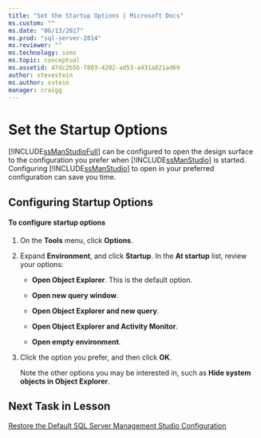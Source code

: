 ```yaml
---
title: "Set the Startup Options | Microsoft Docs"
ms.custom: ""
ms.date: "06/13/2017"
ms.prod: "sql-server-2014"
ms.reviewer: ""
ms.technology: ssms
ms.topic: conceptual
ms.assetid: 47dc2b5b-7803-4202-ad53-a431a821ad69
author: stevestein
ms.author: sstein
manager: craigg
---
```

# Set the Startup Options
  [!INCLUDE[ssManStudioFull](../../includes/ssmanstudiofull-md.md)] can be configured to open the design surface to the configuration you prefer when [!INCLUDE[ssManStudio](../../includes/ssmanstudio-md.md)] is started. Configuring [!INCLUDE[ssManStudio](../../includes/ssmanstudio-md.md)] to open in your preferred configuration can save you time.  
  
## Configuring Startup Options  
  
#### To configure startup options  
  
1.  On the **Tools** menu, click **Options**.  
  
2.  Expand **Environment**, and click **Startup**. In the **At startup** list, review your options:  
  
    -   **Open Object Explorer**. This is the default option.  
  
    -   **Open new query window**.  
  
    -   **Open Object Explorer and new query**.  
  
    -   **Open Object Explorer and Activity Monitor**.  
  
    -   **Open empty environment**.  
  
3.  Click the option you prefer, and then click **OK**.  
  
     Note the other options you may be interested in, such as **Hide system objects in Object Explorer**.  
  
## Next Task in Lesson  
 [Restore the Default SQL Server Management Studio Configuration](lesson-1-8-restore-the-default-sql-server-management-studio-configuration.md)  
  
  
